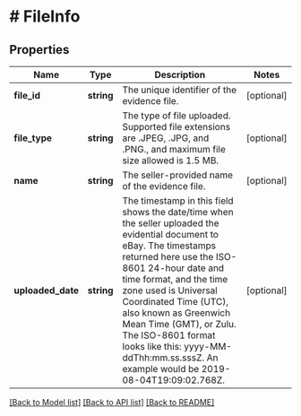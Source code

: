 # # FileInfo

## Properties

Name | Type | Description | Notes
------------ | ------------- | ------------- | -------------
**file_id** | **string** | The unique identifier of the evidence file. | [optional]
**file_type** | **string** | The type of file uploaded. Supported file extensions are .JPEG, .JPG, and .PNG., and maximum file size allowed is 1.5 MB. | [optional]
**name** | **string** | The seller-provided name of the evidence file. | [optional]
**uploaded_date** | **string** | The timestamp in this field shows the date/time when the seller uploaded the evidential document to eBay. The timestamps returned here use the ISO-8601 24-hour date and time format, and the time zone used is Universal Coordinated Time (UTC), also known as Greenwich Mean Time (GMT), or Zulu. The ISO-8601 format looks like this: yyyy-MM-ddThh:mm.ss.sssZ. An example would be 2019-08-04T19:09:02.768Z. | [optional]

[[Back to Model list]](../../README.md#models) [[Back to API list]](../../README.md#endpoints) [[Back to README]](../../README.md)
